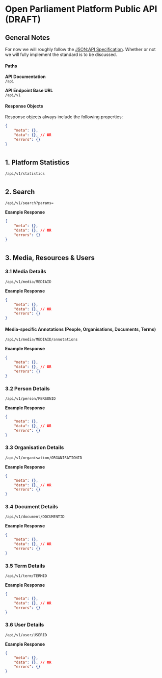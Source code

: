 # Open Parliament Platform Public API (DRAFT)

## General Notes

For now we will roughly follow the [JSON:API Specification](https://jsonapi.org/format/). Whether or not we will fully implement the standard is to be discussed.

#### Paths
**API Documentation**  
`/api`  

**API Endpoint Base URL**  
`/api/v1`  

#### Response Objects

Response objects always include the following properties:

```json
{
	"meta": {},
	"data": {}, // OR
	"errors": {} 
}
```

#
## 1. Platform Statistics
`/api/v1/statistics`  

#
## 2. Search
`/api/v1/search?params=`  

**Example Response**  
```json
{
	"meta": {},
	"data": {}, // OR
	"errors": {} 
}
```


#
## 3. Media, Resources & Users
### 3.1 Media Details
`/api/v1/media/MEDIAID`  

**Example Response**  
```json
{
	"meta": {},
	"data": {}, // OR
	"errors": {} 
}
```

#### Media-specific Annotations (People, Organisations, Documents, Terms)
`/api/v1/media/MEDIAID/annotations`   

**Example Response**  
```json
{
	"meta": {},
	"data": {}, // OR
	"errors": {} 
}
```

### 3.2 Person Details
`/api/v1/person/PERSONID`  

**Example Response**  
```json
{
	"meta": {},
	"data": {}, // OR
	"errors": {} 
}
```

### 3.3 Organisation Details
`/api/v1/organisation/ORGANISATIONID`  

**Example Response**  
```json
{
	"meta": {},
	"data": {}, // OR
	"errors": {} 
}
```

### 3.4 Document Details
`/api/v1/document/DOCUMENTID`  

**Example Response**  
```json
{
	"meta": {},
	"data": {}, // OR
	"errors": {} 
}
```

### 3.5 Term Details
`/api/v1/term/TERMID`  

**Example Response**  
```json
{
	"meta": {},
	"data": {}, // OR
	"errors": {} 
}
```

### 3.6 User Details
`/api/v1/user/USERID`  

**Example Response**  
```json
{
	"meta": {},
	"data": {}, // OR
	"errors": {} 
}
```
